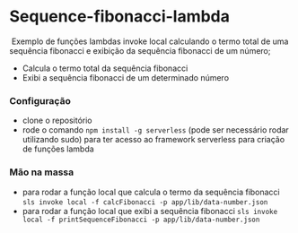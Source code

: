 # Sequence-fibonacci-lambda
​
Exemplo de funções lambdas invoke local calculando o termo total de uma sequência fibonacci e exibição da sequência fibonacci de um número;
  * Calcula o termo total da sequência fibonacci
  * Exibi a sequência fibonacci de um determinado número
​
### Configuração 
- clone o repositório
- rode o comando ```npm install -g serverless``` (pode ser necessário rodar utilizando sudo) para ter acesso ao framework serverless para criação de funções lambda
​
### Mão na massa
- para rodar a função local que calcula o termo da sequência fibonacci ```sls invoke local -f calcFibonacci -p app/lib/data-number.json```
- para rodar a função local que exibi a sequência fibonacci ```sls invoke local -f printSequenceFibonacci -p app/lib/data-number.json```

​

​

